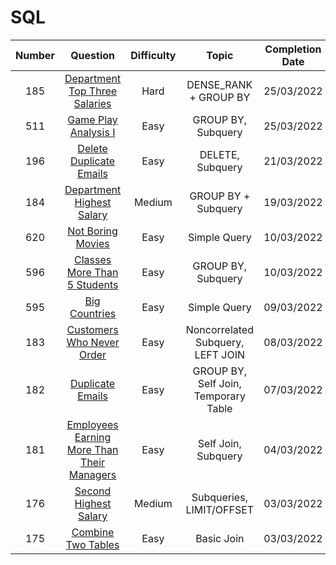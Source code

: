 # SQL

| Number 	|        Question       	| Difficulty 	|    Topic   	| Completion Date 	| Solution 	|
|:------:	|:---------------------:	|:----------:	|:----------:	|:---------------:	|:--------:	|
|   185  	|   [Department Top Three Salaries](https://leetcode.com/problems/department-top-three-salaries/)  	|    Hard    	| DENSE_RANK + GROUP BY 	|    25/03/2022   	|   [Link](https://github.com/KOrfanakis/LeetCode-Solutions/tree/main/SQL/Problems/0185-Department_Top_Three_Salaries)   	|
|   511  	|   [Game Play Analysis I](https://leetcode.com/problems/game-play-analysis-i/)  	|    Easy    	| GROUP BY, Subquery 	|    25/03/2022   	|   [Link](https://github.com/KOrfanakis/LeetCode-Solutions/tree/main/SQL/Problems/0511-Game_Play_Analysis_I)   	|
|   196  	|   [Delete Duplicate Emails](https://leetcode.com/problems/delete-duplicate-emails/)  	|    Easy    	| DELETE, Subquery 	|    21/03/2022   	|   [Link](https://github.com/KOrfanakis/LeetCode-Solutions/tree/main/SQL/Problems/0196-Delete_Duplicate_Emails)   	|
|   184  	|   [Department Highest Salary](https://leetcode.com/problems/department-highest-salary/)  	|    Medium    	| GROUP BY + Subquery 	|    19/03/2022   	|   [Link](https://github.com/KOrfanakis/LeetCode-Solutions/tree/main/SQL/Problems/0184-Department_Highest_Salary)   	|
|   620  	|   [Not Boring Movies](https://leetcode.com/problems/not-boring-movies/)  	|    Easy    	| Simple Query 	|    10/03/2022   	|   [Link](https://github.com/KOrfanakis/LeetCode-Solutions/tree/main/SQL/Problems/0620-Not_Boring_Movies)   	|
|   596  	|   [Classes More Than 5 Students](https://leetcode.com/problems/classes-more-than-5-students/)  	|    Easy    	| GROUP BY, Subquery 	|    10/03/2022   	|   [Link](https://github.com/KOrfanakis/LeetCode-Solutions/tree/main/SQL/Problems/0596-Classes_More_Than_5_Students)   	|
|   595  	|   [Big Countries](https://leetcode.com/problems/big-countries/)  	|    Easy    	| Simple Query 	|    09/03/2022   	|   [Link](https://github.com/KOrfanakis/LeetCode-Solutions/tree/main/SQL/Problems/0595-Big_Countries)   	|
|   183  	|   [Customers Who Never Order](https://leetcode.com/problems/customers-who-never-order/)  	|    Easy    	| Noncorrelated Subquery, LEFT JOIN 	|    08/03/2022   	|   [Link](https://github.com/KOrfanakis/LeetCode-Solutions/tree/main/SQL/Problems/0183-Customers_Who_Never_Order)   	|
|   182  	|   [Duplicate Emails](https://leetcode.com/problems/duplicate-emails/)  	|    Easy    	| GROUP BY, Self Join, Temporary Table 	|    07/03/2022   	|   [Link](https://github.com/KOrfanakis/LeetCode-Solutions/tree/main/SQL/Problems/0182-Duplicate_Emails)   	|
|   181  	|   [Employees Earning More Than Their Managers](https://leetcode.com/problems/employees-earning-more-than-their-managers/)  	|    Easy    	| Self Join, Subquery 	|    04/03/2022   	|   [Link](https://github.com/KOrfanakis/LeetCode-Solutions/tree/main/SQL/Problems/0181-Employees_Earning_More_Than_Their_Managers)   	|
|   176  	|   [Second Highest Salary](https://leetcode.com/problems/second-highest-salary/)  	|    Medium    	| Subqueries, LIMIT/OFFSET 	|    03/03/2022   	|   [Link](https://github.com/KOrfanakis/LeetCode-Solutions/tree/main/SQL/Problems/0176-Second_Highest_Salary)   	|
|   175  	|   [Combine Two Tables](https://leetcode.com/problems/combine-two-tables/)  	|    Easy    	| Basic Join 	|    03/03/2022   	|   [Link](https://github.com/KOrfanakis/LeetCode-Solutions/tree/main/SQL/Problems/0175-Combine_Two_Tables)   	|
